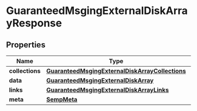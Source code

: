 
# GuaranteedMsgingExternalDiskArrayResponse

## Properties
Name | Type | Description | Notes
------------ | ------------- | ------------- | -------------
**collections** | [**GuaranteedMsgingExternalDiskArrayCollections**](GuaranteedMsgingExternalDiskArrayCollections.md) |  |  [optional]
**data** | [**GuaranteedMsgingExternalDiskArray**](GuaranteedMsgingExternalDiskArray.md) |  |  [optional]
**links** | [**GuaranteedMsgingExternalDiskArrayLinks**](GuaranteedMsgingExternalDiskArrayLinks.md) |  |  [optional]
**meta** | [**SempMeta**](SempMeta.md) |  | 



